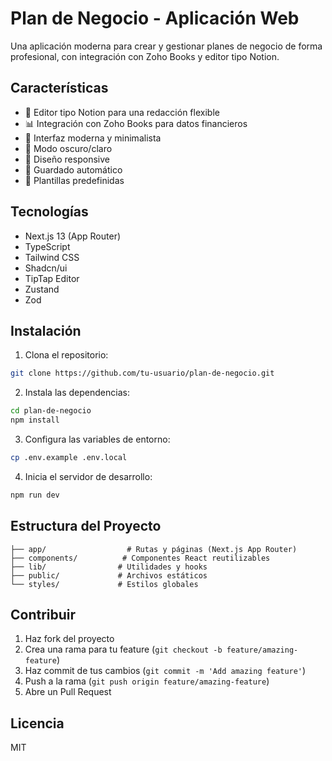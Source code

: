 # Plan de Negocio - Aplicación Web

Una aplicación moderna para crear y gestionar planes de negocio de forma profesional, con integración con Zoho Books y editor tipo Notion.

## Características

- 📝 Editor tipo Notion para una redacción flexible
- 📊 Integración con Zoho Books para datos financieros
- 🎨 Interfaz moderna y minimalista
- 🌙 Modo oscuro/claro
- 📱 Diseño responsive
- 🔄 Guardado automático
- 📑 Plantillas predefinidas

## Tecnologías

- Next.js 13 (App Router)
- TypeScript
- Tailwind CSS
- Shadcn/ui
- TipTap Editor
- Zustand
- Zod

## Instalación

1. Clona el repositorio:
```bash
git clone https://github.com/tu-usuario/plan-de-negocio.git
```

2. Instala las dependencias:
```bash
cd plan-de-negocio
npm install
```

3. Configura las variables de entorno:
```bash
cp .env.example .env.local
```

4. Inicia el servidor de desarrollo:
```bash
npm run dev
```

## Estructura del Proyecto

```
├── app/                  # Rutas y páginas (Next.js App Router)
├── components/          # Componentes React reutilizables
├── lib/                # Utilidades y hooks
├── public/             # Archivos estáticos
└── styles/             # Estilos globales
```

## Contribuir

1. Haz fork del proyecto
2. Crea una rama para tu feature (`git checkout -b feature/amazing-feature`)
3. Haz commit de tus cambios (`git commit -m 'Add amazing feature'`)
4. Push a la rama (`git push origin feature/amazing-feature`)
5. Abre un Pull Request

## Licencia

MIT